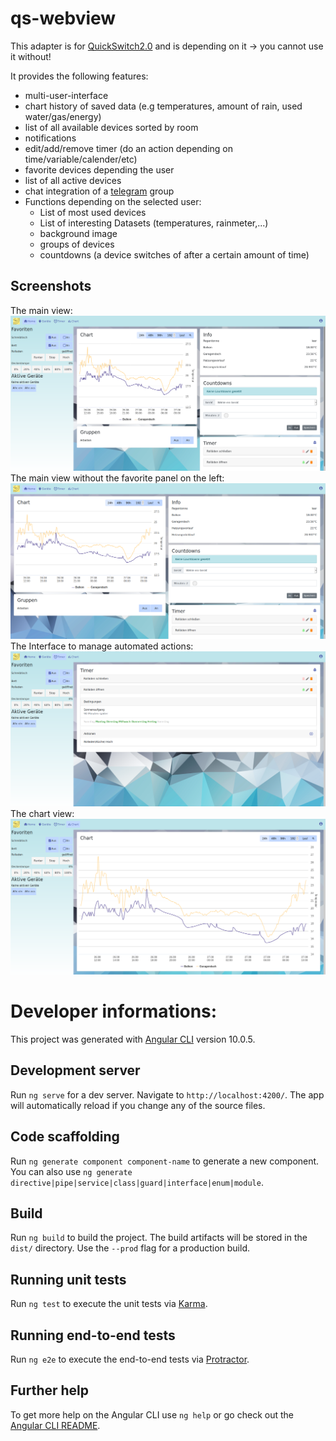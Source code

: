 # qs-webview

This adapter is for [QuickSwitch2.0](https://github.com/dede53/QuickSwitch2.0) and is depending on it -> you cannot use it without!

It provides the following features:

* multi-user-interface
* chart history of saved data (e.g temperatures, amount of rain, used water/gas/energy)
* list of all available devices sorted by room
* notifications
* edit/add/remove timer (do an action depending on time/variable/calender/etc) 
* favorite devices depending the user
* list of all active devices
* chat integration of a [telegram](http://telegram.org) group
* Functions depending on the selected user:
    * List of most used devices
    * List of interesting Datasets (temperatures, rainmeter,...)
    * background image
    * groups of devices
    * countdowns (a device switches of after a certain amount of time)

## Screenshots
The main view:
![Screenshot of the main view](screenshots/home.png)
The main view without the favorite panel on the left:
![Screenshot of the main view](screenshots/home-simple.png)
The Interface to manage automated actions:
![Screenshot of the timer view](screenshots/timer.png)
The chart view:
![Screenshot of the Chartview](screenshots/chart.png)

# Developer informations:

This project was generated with [Angular CLI](https://github.com/angular/angular-cli) version 10.0.5.

## Development server

Run `ng serve` for a dev server. Navigate to `http://localhost:4200/`. The app will automatically reload if you change any of the source files.

## Code scaffolding

Run `ng generate component component-name` to generate a new component. You can also use `ng generate directive|pipe|service|class|guard|interface|enum|module`.

## Build

Run `ng build` to build the project. The build artifacts will be stored in the `dist/` directory. Use the `--prod` flag for a production build.

## Running unit tests

Run `ng test` to execute the unit tests via [Karma](https://karma-runner.github.io).

## Running end-to-end tests

Run `ng e2e` to execute the end-to-end tests via [Protractor](http://www.protractortest.org/).

## Further help

To get more help on the Angular CLI use `ng help` or go check out the [Angular CLI README](https://github.com/angular/angular-cli/blob/master/README.md).
